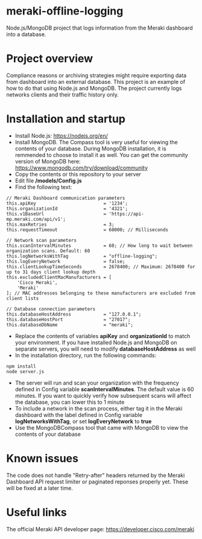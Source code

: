 # meraki-offline-logging
Node.js/MongoDB project that logs information from the Meraki dashboard into a database.

# Project overview
Compliance reasons or archiving strategies might require exporting data from dashboard into an external database. This project is an example of how to do that using Node.js and MongoDB. The project currently logs networks clients and their traffic history only.

# Installation and startup
* Install Node.js: https://nodejs.org/en/
* Install MongoDB. The Compass tool is very useful for viewing the contents of your database. During MongoDB installation, it is remmended to choose to install it as well. You can get the community version of MongoDB here: https://www.mongodb.com/try/download/community
* Copy the contents or this repository to your server
* Edit file **/models/Config.js**
* Find the following text:
```
// Meraki Dashboard communication parameters
this.apiKey                         = '1234';
this.organizationId                 = '4321';
this.v1BaseUrl                      = 'https://api-mp.meraki.com/api/v1';
this.maxRetries                     = 3;
this.requestTimeout                 = 60000; // Milliseconds

// Network scan parameters
this.scanIntervalMinutes            = 60; // How long to wait between organization scans. Default: 60
this.logNetworksWithTag             = "offline-logging";
this.logEveryNetwork                = false;
this.clientLookupTimeSeconds        = 2678400; // Maximum: 2678400 for up to 31 days client lookup depth
this.excludedClientMacManufacturers = [
    'Cisco Meraki', 
    'Meraki'
]; // MAC addresses belonging to these manufacturers are excluded from client lists
        
// Database connection parameters
this.databaseHostAddress            = "127.0.0.1";
this.databaseHostPort               = "27017";
this.databaseDbName                 = "meraki";
```
* Replace the contents of variables **apiKey** and **organizationId** to match your environment. If you have installed Node.js and MongoDB on separate servers, you will need to modify **databaseHostAddress** as well
* In the installation directory, run the following commands:
```
npm install
node server.js
```
* The server will run and scan your organization with the frequency defined in Config variable **scanIntervalMinutes**. The default value is 60  minutes. If you want to quickly verify how subsequent scans will affect the database, you can lower this to 1 minute
* To include a network in the scan process, either tag it in the Meraki dashboard with the label defined in Config variable **logNetworksWithTag**, or set **logEveryNetwork** to **true**
* Use the MongoDBCompass tool that came with MongoDB to view the contents of your database

# Known issues
The code does not handle "Retry-after" headers returned by the Meraki Dashboard API request limiter or paginated reponses properly yet. These will be fixed at a later time.

# Useful links
The official Meraki API developer page: https://developer.cisco.com/meraki
